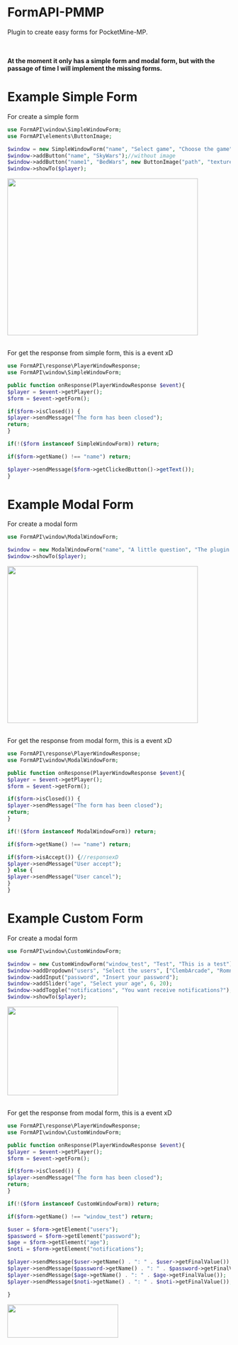 # FormAPI-PMMP
Plugin to create easy forms for PocketMine-MP.

<br><br>
**At the moment it only has a simple form and modal form, but with the passage of time I will implement the missing forms.**
# Example Simple Form
For create a simple form
```php
use FormAPI\window\SimpleWindowForm;
use FormAPI\elements\ButtonImage;

$window = new SimpleWindowForm("name", "Select game", "Choose the game");
$window->addButton("name", "SkyWars");//without image
$window->addButton("name1", "BedWars", new ButtonImage("path", "textures/items/bed_blue.png"));//with image
$window->showTo($player);
```
<img src="https://i.imgur.com/xlEFsmc.jpeg" width="430" height="354"></img>

<br>
For get the response from simple form, this is a event xD

```php
use FormAPI\response\PlayerWindowResponse;
use FormAPI\window\SimpleWindowForm;

public function onResponse(PlayerWindowResponse $event){
$player = $event->getPlayer();
$form = $event->getForm();

if($form->isClosed()) {
$player->sendMessage("The form has been closed");
return;
}

if(!($form instanceof SimpleWindowForm)) return;

if($form->getName() !== "name") return;

$player->sendMessage($form->getClickedButton()->getText());
}
```
# Example Modal Form
For create a modal form
```php
use FormAPI\window\ModalWindowForm;

$window = new ModalWindowForm("name", "A little question", "The plugin is good?", "Yes", "No, sorry");
$window->showTo($player);
```

<img src="https://i.imgur.com/jJMD99j.jpeg" width="430" height="354"></img>

<br>
For get the response from modal form, this is a event xD

```php
use FormAPI\response\PlayerWindowResponse;
use FormAPI\window\ModalWindowForm;

public function onResponse(PlayerWindowResponse $event){
$player = $event->getPlayer();
$form = $event->getForm();

if($form->isClosed()) {
$player->sendMessage("The form has been closed");
return;
}

if(!($form instanceof ModalWindowForm)) return;

if($form->getName() !== "name") return;

if($form->isAccept()) {//responsexD
$player->sendMessage("User accept");
} else {
$player->sendMessage("User cancel");
}
}
```

# Example Custom Form
For create a modal form
```php
use FormAPI\window\CustomWindowForm;

$window = new CustomWindowForm("window_test", "Test", "This is a test");
$window->addDropdown("users", "Select the users", ["ClembArcade", "RomnSD"]);
$window->addInput("password", "Insert your password");
$window->addSlider("age", "Select your age", 6, 20);
$window->addToggle("notifications", "You want receive notifications?");
$window->showTo($player);
```

<img src="https://i.imgur.com/EOoiG31.jpg" width="250" height="200"></img>

<br>
For get the response from modal form, this is a event xD

```php
use FormAPI\response\PlayerWindowResponse;
use FormAPI\window\CustomWindowForm;

public function onResponse(PlayerWindowResponse $event){
$player = $event->getPlayer();
$form = $event->getForm();

if($form->isClosed()) {
$player->sendMessage("The form has been closed");
return;
}

if(!($form instanceof CustomWindowForm)) return;

if($form->getName() !== "window_test") return;

$user = $form->getElement("users");
$password = $form->getElement("password");
$age = $form->getElement("age");
$noti = $form->getElement("notifications");

$player->sendMessage($user->getName() . ": " . $user->getFinalValue());
$player->sendMessage($password->getName() . ": " . $password->getFinalValue());
$player->sendMessage($age->getName() . ": " . $age->getFinalValue());
$player->sendMessage($noti->getName() . ": " . $noti->getFinalValue());

}

```

<img src="https://i.imgur.com/AJUL8gg.jpg" width="250" height="75"></img>